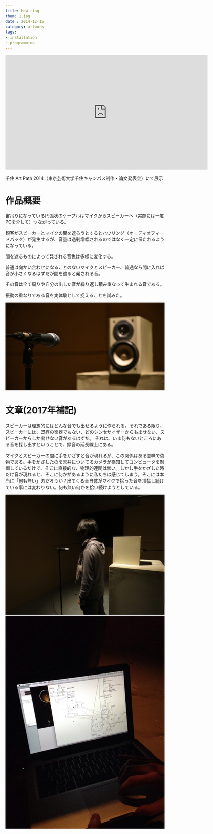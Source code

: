 ```yaml
---
title: How-ring
thum: 1.jpg
date : 2014-12-15
category: artwork
tags:
- installation
- programming
---
```


<iframe src="https://player.vimeo.com/video/165168929?color=ffffff" width="640" height="360" frameborder="0" webkitallowfullscreen mozallowfullscreen allowfullscreen></iframe>

千住 Art Path 2014（東京芸術大学千住キャンパス制作・論文発表会）にて展示

# 作品概要

宙吊りになっている円弧状のケーブルはマイクからスピーカーへ（実際には一度PCを介して）つながっている。

観客がスピーカーとマイクの間を遮ろうとするとハウリング（オーディオフィードバック）が発生するが、音量は過剰増幅されるのではなく一定に保たれるようになっている。

間を遮るものによって発される音色は多様に変化する。

普通は向かい合わせになることのないマイクとスピーカー、普通なら間に入れば音が小さくなるはずだが間を遮ると発される音。

その音は全て周りや自分の出した音が繰り返し積み重なって生まれる音である。

振動の重なりである音を実体験として捉えることを試みた。


![](2.jpg)

# 文章(2017年補記)

スピーカーは理想的にはどんな音でも出せるように作られる。それである限り、スピーカーには、既存の楽器でもない、どのシンセサイザーからも出せない、スピーカーからしか出せない音があるはずだ。
それは、いま何もないところにある音を探し出すということで、録音の延長線上にある。

マイクとスピーカーの間に手をかざすと音が現れるが、この関係はある意味で偽物である。手をかざしたのを天井についてるカメラが検知してコンピュータを制御しているだけで、そこに直接的な、物理的連関は無い。しかし手をかざした時だけ音が現れると、そこに何かがあるように私たちは感じてしまう。そこには本当に「何も無い」のだろうか？出てくる音自体がマイクで拾った音を増幅し続けている事には変わりない。何も無い何かを拾い続けようとしている。


![](3.jpg)
![](4.jpg)
